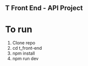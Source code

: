 ## T Front End - API Project

# To run

1. Clone repo
1. cd t_front-end
1. npm install
1. npm run dev

